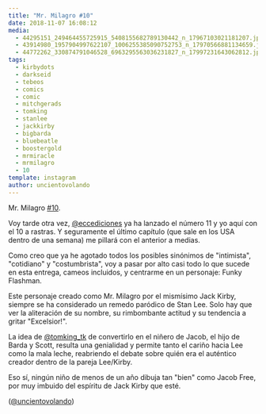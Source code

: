 ```yaml
---
title: "Mr. Milagro #10"
date: 2018-11-07 16:08:12
media: 
  - 44295151_249464455725915_5408155682789130442_n_17967103021181207.jpg
  - 43914980_1957904997622107_1006255385090752753_n_17970566881134659.jpg
  - 44772262_330874791046528_6963295563036231827_n_17997231643062812.jpg
tags: 
  - kirbydots
  - darkseid
  - tebeos
  - comics
  - comic
  - mitchgerads
  - tomking
  - stanlee
  - jackkirby
  - bigbarda
  - bluebeatle
  - boostergold
  - mrmiracle
  - mrmilagro
  - 10
template: instagram
author: uncientovolando
---
```


Mr. Milagro [#10](/tags/10).


Voy tarde otra vez, [@eccediciones](https://instagram.com/eccediciones) ya ha lanzado el número 11 y yo aquí con el 10 a rastras. Y seguramente el último capítulo (que sale en los USA dentro de una semana) me pillará con el anterior a medias.


Como creo que ya he agotado todos los posibles sinónimos de "intimista", "cotidiano" y "costumbrista", voy a pasar por alto casi todo lo que sucede en esta entrega, cameos incluidos, y centrarme en un personaje: Funky Flashman.


Este personaje creado como Mr. Milagro por el mismísimo Jack Kirby, siempre se ha considerado un remedo paródico de Stan Lee. Solo hay que ver la aliteración de su nombre, su rimbombante actitud y su tendencia a gritar "Excelsior!".


La idea de [@tomking_tk](https://instagram.com/tomking_tk) de convertirlo en el niñero de Jacob, el hijo de Barda y Scott, resulta una genialidad y permite tanto el cariño hacia Lee como la mala leche, reabriendo el debate sobre quién era el auténtico creador dentro de la pareja Lee/Kirby.


Eso sí, ningún niño de menos de un año dibuja tan "bien" como Jacob Free, por muy imbuido del espíritu de Jack Kirby que esté.


([@uncientovolando](https://instagram.com/uncientovolando))
